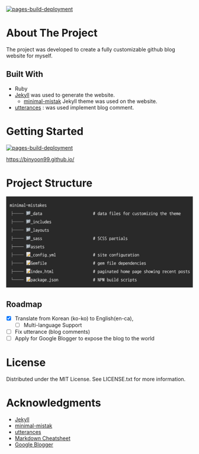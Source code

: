 [![pages-build-deployment](https://github.com/binyoon99/binyoon99.github.io/actions/workflows/pages/pages-build-deployment/badge.svg)](https://github.com/binyoon99/binyoon99.github.io/actions/workflows/pages/pages-build-deployment)

# About The Project
The project was developed to create a fully customizable github blog website for myself. 

## Built With
- Ruby
- [Jekyll](https://jekyllrb.com/) was used to generate the website. 
    - [minimal-mistak](https://mmistakes.github.io/minimal-mistakes/) Jekyll theme was used on the website. 
- [utterances](https://utteranc.es/) : was used implement blog comment.

# Getting Started
[![pages-build-deployment](https://github.com/binyoon99/binyoon99.github.io/actions/workflows/pages/pages-build-deployment/badge.svg)](https://github.com/binyoon99/binyoon99.github.io/actions/workflows/pages/pages-build-deployment)

https://binyoon99.github.io/


# Project Structure
![screenshot1](https://raw.githubusercontent.com/binyoon99/binyoon99.github.io/master/assets/images/screenshot1.png)

## Roadmap

- [x] Translate from Korean (ko-ko) to English(en-ca),
    - [ ] Multi-language Support
- [ ] Fix utterance (blog comments)
- [ ] Apply for Google Blogger to expose the blog to the world 

# License
Distributed under the MIT License. See LICENSE.txt for more information.

# Acknowledgments
- [Jekyll](https://jekyllrb.com/)
- [minimal-mistak](https://mmistakes.github.io/minimal-mistakes/)
- [utterances](https://utteranc.es/)
- [Markdown Cheatsheet](https://github.com/adam-p/markdown-here/wiki/Markdown-Cheatsheet#images)
- [Google Blogger](https://support.google.com/blogger/answer/41373?hl=ko)